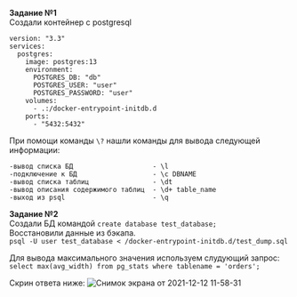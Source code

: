 **Задание №1**   
Создали контейнер с postgresql  
```
version: "3.3"
services:
  postgres:
    image: postgres:13
    environment:
      POSTGRES_DB: "db"
      POSTGRES_USER: "user"
      POSTGRES_PASSWORD: "user"
    volumes:
      - .:/docker-entrypoint-initdb.d
    ports:
      - "5432:5432"
```
При помощи команды ```\?``` нашли команды для вывода следующей информации:

    -вывод списка БД                    - \l  
    -подключение к БД                   - \с DBNAME   
    -вывод списка таблиц                - \dt   
    -вывод описания содержимого таблиц  - \d+ table_name   
    -выход из psql                      - \q   

**Задание №2**   
Создали БД командой ``` create database test_database; ```     
Восстановили данные из бэкапа.   
``` psql -U user test_database < /docker-entrypoint-initdb.d/test_dump.sql ```    
   
Для вывода максимального значения используем слудующий запрос:  
```select max(avg_width) from pg_stats where tablename = 'orders'; ```    

Скрин ответа ниже:
![Снимок экрана от 2021-12-12 11-58-31](https://user-images.githubusercontent.com/87299405/145705029-ff87cb61-e183-43dd-bd79-ae63f12f6094.png)
